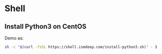 # Shell

## Install Python3 on CentOS

Demo as:

```bash
sh -c "$(curl -fsSL https://shell.ismdeep.com/install-python3.sh)" - 3.7.9 /root/python-379
```
